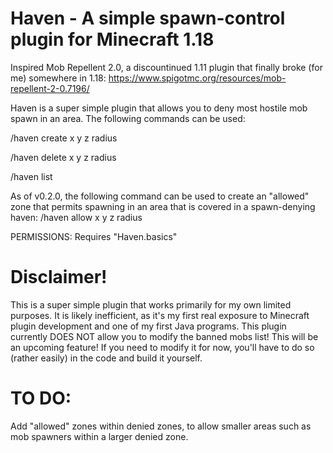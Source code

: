 # Haven - A simple spawn-control plugin for Minecraft 1.18

Inspired Mob Repellent 2.0, a discountinued 1.11 plugin that finally broke (for me) somewhere in 1.18:
https://www.spigotmc.org/resources/mob-repellent-2-0.7196/

Haven is a super simple plugin that allows you to deny most hostile mob spawn in an area. The following commands can be used:

/haven create x y z radius

/haven delete x y z radius

/haven list

As of v0.2.0, the following command can be used to create an "allowed" zone that permits spawning in an area that is covered in a spawn-denying haven:
/haven allow x y z radius

PERMISSIONS: Requires "Haven.basics"


# Disclaimer!
This is a super simple plugin that works primarily for my own limited purposes. It is likely inefficient, as it's my first real exposure to Minecraft plugin development and one of my first Java programs. This plugin currently DOES NOT allow you to modify the banned mobs list! This will be an upcoming feature! If you need to modify it for now, you'll have to do so (rather easily) in the code and build it yourself.

# TO DO:
Add "allowed" zones within denied zones, to allow smaller areas such as mob spawners within a larger denied zone.
